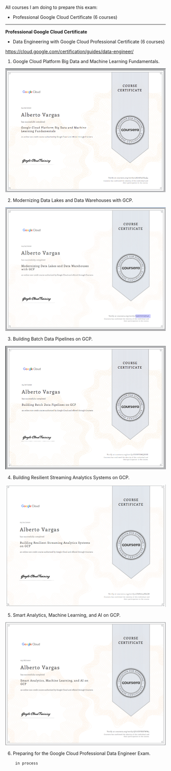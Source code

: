 
All courses I am doing to prepare this exam:

- Professional Google Cloud Certificate (6 courses)

--------------------------------

**Professional Google Cloud Certificate**
- Data Engineering with Google Cloud Professional Certificate (6 courses)

https://cloud.google.com/certification/guides/data-engineer/

1. Google Cloud Platform Big Data and Machine Learning Fundamentals.

![alt](certificates/learning_fundamentals_gcp_bigdata.png " ")

2. Modernizing Data Lakes and Data Warehouses with GCP.

![alt](certificates/gcp_modernizing_data_warehouses.png " ")

3. Building Batch Data Pipelines on GCP.

![alt](certificates/building_batch_data_pipelines_on_gcp.png " ")

4.  Building Resilient Streaming Analytics Systems on GCP.

![alt](certificates/Building_Resilient_Streaming_Analytics_Systems_GCP.png " ")

5. Smart Analytics, Machine Learning, and AI on GCP.

![alt](certificates/smart_analytics_ml_ai_on_gcp.png)

6. Preparing for the Google Cloud Professional Data Engineer Exam.

        in process